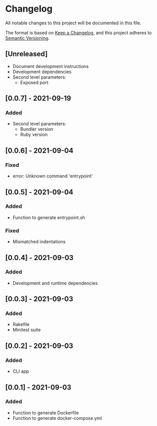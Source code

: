 # Changelog
All notable changes to this project will be documented in this file.

The format is based on [Keep a Changelog](https://keepachangelog.com/en/1.0.0/),
and this project adheres to [Semantic Versioning](https://semver.org/spec/v2.0.0.html).

## [Unreleased]
- Document development instructions
- Development dependencies
- Second level parameters:
  * Exposed port

## [0.0.7] - 2021-09-19
### Added
- Second level parameters:
  * Bundler version
  * Ruby version

## [0.0.6] - 2021-09-04
### Fixed
- error: Unknown command 'entrypoint'

## [0.0.5] - 2021-09-04
### Added
- Function to generate entrypoint.sh
### Fixed
- Mismatched indentations

## [0.0.4] - 2021-09-03
### Added
- Development and runtime dependencies

## [0.0.3] - 2021-09-03
### Added
- Rakefile
- Minitest suite

## [0.0.2] - 2021-09-03
### Added
- CLI app

## [0.0.1] - 2021-09-03
### Added
- Function to generate Dockerfile
- Function to generate docker-compose.yml
